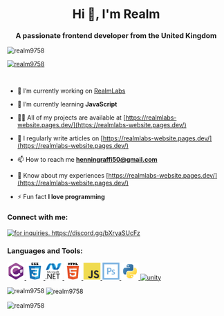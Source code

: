 <h1 align="center">Hi 👋, I'm Realm</h1>
<h3 align="center">A passionate frontend developer from the United Kingdom</h3>

<p align="left"> <img src="https://komarev.com/ghpvc/?username=realm9758&label=Profile%20views&color=0e75b6&style=flat" alt="realm9758" /> </p>

<p align="left"> <a href="https://github.com/ryo-ma/github-profile-trophy"><img src="https://github-profile-trophy.vercel.app/?username=realm9758" alt="realm9758" /></a> </p>

<p align="left"> <a href="https://twitter.com/" target="blank"><img src="https://img.shields.io/twitter/follow/?logo=twitter&style=for-the-badge" alt="" /></a> </p>

- 🔭 I’m currently working on [RealmLabs](https://github.com/Realm9758/RealmLabs)

- 🌱 I’m currently learning **JavaScript**

- 👨‍💻 All of my projects are available at [https://realmlabs-website.pages.dev/](https://realmlabs-website.pages.dev/)

- 📝 I regularly write articles on [https://realmlabs-website.pages.dev/](https://realmlabs-website.pages.dev/)

- 📫 How to reach me **henningraffi50@gmail.com**

- 📄 Know about my experiences [https://realmlabs-website.pages.dev/](https://realmlabs-website.pages.dev/)

- ⚡ Fun fact **I love programming**

<h3 align="left">Connect with me:</h3>
<p align="left">
<a href="https://discord.gg/for inquiries. https://discord.gg/bXryaSUcFz" target="blank"><img align="center" src="https://raw.githubusercontent.com/rahuldkjain/github-profile-readme-generator/master/src/images/icons/Social/discord.svg" alt="for inquiries. https://discord.gg/bXryaSUcFz" height="30" width="40" /></a>
</p>

<h3 align="left">Languages and Tools:</h3>
<p align="left"> <a href="https://www.w3schools.com/cs/" target="_blank" rel="noreferrer"> <img src="https://raw.githubusercontent.com/devicons/devicon/master/icons/csharp/csharp-original.svg" alt="csharp" width="40" height="40"/> </a> <a href="https://www.w3schools.com/css/" target="_blank" rel="noreferrer"> <img src="https://raw.githubusercontent.com/devicons/devicon/master/icons/css3/css3-original-wordmark.svg" alt="css3" width="40" height="40"/> </a> <a href="https://dotnet.microsoft.com/" target="_blank" rel="noreferrer"> <img src="https://raw.githubusercontent.com/devicons/devicon/master/icons/dot-net/dot-net-original-wordmark.svg" alt="dotnet" width="40" height="40"/> </a> <a href="https://www.w3.org/html/" target="_blank" rel="noreferrer"> <img src="https://raw.githubusercontent.com/devicons/devicon/master/icons/html5/html5-original-wordmark.svg" alt="html5" width="40" height="40"/> </a> <a href="https://developer.mozilla.org/en-US/docs/Web/JavaScript" target="_blank" rel="noreferrer"> <img src="https://raw.githubusercontent.com/devicons/devicon/master/icons/javascript/javascript-original.svg" alt="javascript" width="40" height="40"/> </a> <a href="https://www.photoshop.com/en" target="_blank" rel="noreferrer"> <img src="https://raw.githubusercontent.com/devicons/devicon/master/icons/photoshop/photoshop-line.svg" alt="photoshop" width="40" height="40"/> </a> <a href="https://www.python.org" target="_blank" rel="noreferrer"> <img src="https://raw.githubusercontent.com/devicons/devicon/master/icons/python/python-original.svg" alt="python" width="40" height="40"/> </a> <a href="https://unity.com/" target="_blank" rel="noreferrer"> <img src="https://www.vectorlogo.zone/logos/unity3d/unity3d-icon.svg" alt="unity" width="40" height="40"/> </a> </p>

<p><img align="left" src="https://github-readme-stats.vercel.app/api/top-langs?username=realm9758&show_icons=true&locale=en&layout=compact" alt="realm9758" /></p>

<p>&nbsp;<img align="center" src="https://github-readme-stats.vercel.app/api?username=realm9758&show_icons=true&locale=en" alt="realm9758" /></p>

<p><img align="center" src="https://github-readme-streak-stats.herokuapp.com/?user=realm9758&" alt="realm9758" /></p>
